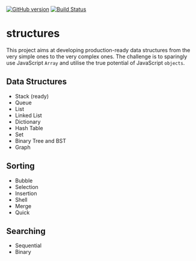 [![GitHub version][git-badge]](https://github.com/shamasis/structures)
[![Build Status][travis-badge]](https://travis-ci.org/shamasis/structures)

# structures

This project aims at developing production-ready data structures from the very simple ones to the very complex ones. The challenge is to sparingly use JavaScript `Array` and utilise the true potential of JavaScript `objects`.

## Data Structures

- Stack (ready)
- Queue
- List
- Linked List
- Dictionary
- Hash Table
- Set
- Binary Tree and BST
- Graph

## Sorting
- Bubble
- Selection
- Insertion
- Shell
- Merge
- Quick

## Searching
- Sequential
- Binary

[travis-badge]: https://travis-ci.org/shamasis/structures.png?branch=master
[git-badge]: https://badge.fury.io/gh/shamasis%2Fstructures.png
